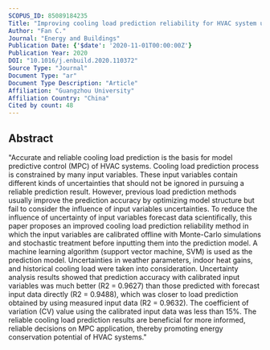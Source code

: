 ```yaml
---
SCOPUS_ID: 85089184235
Title: "Improving cooling load prediction reliability for HVAC system using Monte-Carlo simulation to deal with uncertainties in input variables"
Author: "Fan C."
Journal: "Energy and Buildings"
Publication Date: {'$date': '2020-11-01T00:00:00Z'}
Publication Year: 2020
DOI: "10.1016/j.enbuild.2020.110372"
Source Type: "Journal"
Document Type: "ar"
Document Type Description: "Article"
Affiliation: "Guangzhou University"
Affiliation Country: "China"
Cited by count: 48
---
```


## Abstract
"Accurate and reliable cooling load prediction is the basis for model predictive control (MPC) of HVAC systems. Cooling load prediction process is constrained by many input variables. These input variables contain different kinds of uncertainties that should not be ignored in pursuing a reliable prediction result. However, previous load prediction methods usually improve the prediction accuracy by optimizing model structure but fail to consider the influence of input variables uncertainties. To reduce the influence of uncertainty of input variables forecast data scientifically, this paper proposes an improved cooling load prediction reliability method in which the input variables are calibrated offline with Monte-Carlo simulations and stochastic treatment before inputting them into the prediction model. A machine learning algorithm (support vector machine, SVM) is used as the prediction model. Uncertainties in weather parameters, indoor heat gains, and historical cooling load were taken into consideration. Uncertainty analysis results showed that prediction accuracy with calibrated input variables was much better (R2 = 0.9627) than those predicted with forecast input data directly (R2 = 0.9488), which was closer to load prediction obtained by using measured input data (R2 = 0.9632). The coefficient of variation (CV) value using the calibrated input data was less than 15%. The reliable cooling load prediction results are beneficial for more informed, reliable decisions on MPC application, thereby promoting energy conservation potential of HVAC systems."
